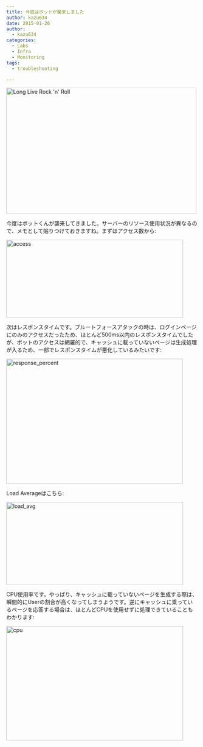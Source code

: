 ```yaml
---
title: 今度はボットが襲来しました
author: kazu634
date: 2015-01-26
author:
  - kazu634
categories:
  - Labs
  - Infra
  - Monitoring
tags:
  - troubleshooting

---
```

<a href="https://www.flickr.com/photos/nukamari/8199540353" onclick="__gaTracker('send', 'event', 'outbound-article', 'https://www.flickr.com/photos/nukamari/8199540353', '');" title="Long Live Rock 'n' Roll by Nukamari, on Flickr"><img class=" aligncenter" src="https://farm9.staticflickr.com/8057/8199540353_d0ef418eea.jpg" alt="Long Live Rock 'n' Roll" width="500" height="332" /></a>

今度はボットくんが襲来してきました。サーバーのリソース使用状況が異なるので、メモとして貼りつけておきますね。まずはアクセス数から:

<a href="https://www.flickr.com/photos/42332031@N02/16186765529" onclick="__gaTracker('send', 'event', 'outbound-article', 'https://www.flickr.com/photos/42332031@N02/16186765529', '');" title="access by Kazuhiro MUSASHI, on Flickr"><img class=" aligncenter" src="https://farm8.staticflickr.com/7368/16186765529_5d7160934e.jpg" alt="access" width="465" height="205" /></a>

次はレスポンスタイムです。ブルートフォースアタックの時は、ログインページにのみのアクセスだったため、ほとんど500ms以内のレスポンスタイムでしたが、ボットのアクセスは網羅的で、キャッシュに載っていないページは生成処理が入るため、一部でレスポンスタイムが悪化しているみたいです:

<a href="https://www.flickr.com/photos/42332031@N02/16371262121" onclick="__gaTracker('send', 'event', 'outbound-article', 'https://www.flickr.com/photos/42332031@N02/16371262121', '');" title="response_percent by Kazuhiro MUSASHI, on Flickr"><img class=" aligncenter" src="https://farm8.staticflickr.com/7414/16371262121_9203d6f21b.jpg" alt="response_percent" width="464" height="329" /></a>

Load Averageはこちら:

<a href="https://www.flickr.com/photos/42332031@N02/16372989905" onclick="__gaTracker('send', 'event', 'outbound-article', 'https://www.flickr.com/photos/42332031@N02/16372989905', '');" title="load_avg by Kazuhiro MUSASHI, on Flickr"><img class=" aligncenter" src="https://farm8.staticflickr.com/7436/16372989905_90b2fa22c5.jpg" alt="load_avg" width="465" height="218" /></a>

CPU使用率です。やっぱり、キャッシュに載っていないページを生成する際は、瞬間的にUserの割合が高くなってしまうようです。逆にキャッシュに乗っているページを応答する場合は、ほとんどCPUを使用せずに処理できていることもわかります:

<a href="https://www.flickr.com/photos/42332031@N02/16185349948" onclick="__gaTracker('send', 'event', 'outbound-article', 'https://www.flickr.com/photos/42332031@N02/16185349948', '');" title="cpu by Kazuhiro MUSASHI, on Flickr"><img class=" aligncenter" src="https://farm8.staticflickr.com/7357/16185349948_3900d9de25.jpg" alt="cpu" width="465" height="301" /></a>
